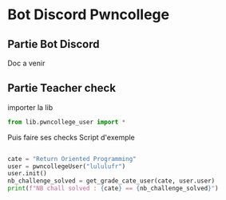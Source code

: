 # Bot Discord Pwncollege

## Partie Bot Discord

Doc a venir

## Partie Teacher check

importer la lib 

```python
from lib.pwncollege_user import *
```

Puis faire ses checks 
Script d'exemple

```python

cate = "Return Oriented Programming"
user = pwncollegeUser("lululufr")  
user.init() 
nb_challenge_solved = get_grade_cate_user(cate, user.user)
print(f"NB chall solved : {cate} == {nb_challenge_solved}")

```